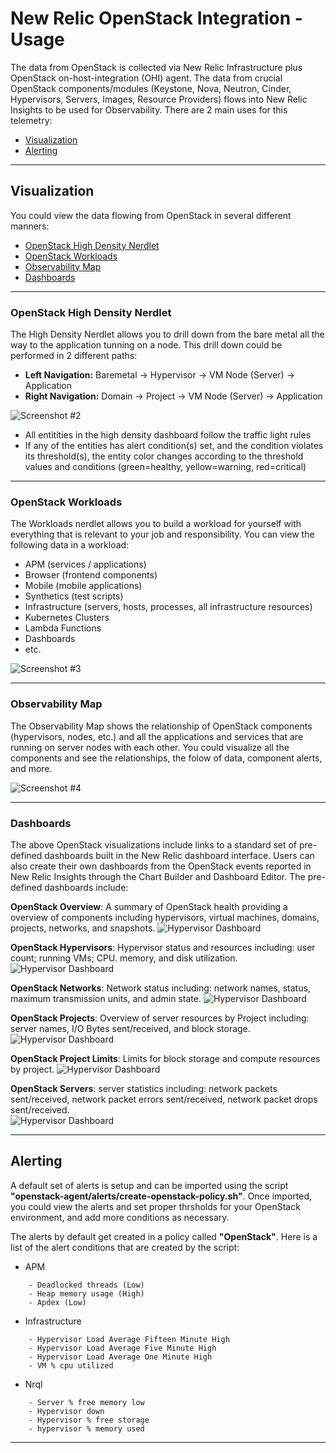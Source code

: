 # New Relic OpenStack Integration - Usage

The data from OpenStack is collected via New Relic Infrastructure plus OpenStack on-host-integration (OHI) agent. The data from crucial OpenStack components/modules (Keystone, Nova, Neutron, Cinder, Hypervisors, Servers, Images, Resource Providers) flows into New Relic Insights to be used for Observability. There are 2 main uses for this telemetry:

* [Visualization](#visualization)
* [Alerting](#alerting)


---
## Visualization
You could view the data flowing from OpenStack in several different manners:

* [OpenStack High Density Nerdlet](#openstack-high-density-nerdlet)
* [OpenStack Workloads](#openstack-workloads)
* [Observability Map](#observability-map)
* [Dashboards](#dashboards)


---
### OpenStack High Density Nerdlet
The High Density Nerdlet allows you to drill down from the bare metal all the way to the application tunning on a node. This drill down could be performed in 2 different paths:

* <strong>Left Navigation:</strong> Baremetal -> Hypervisor -> VM Node (Server) -> Application
* <strong>Right Navigation:</strong> Domain -> Project -> VM Node (Server) -> Application

![Screenshot #2](screenshots/screenshot_02_high-density-nerdlet.png)


* All entitities in the high density dashboard follow the traffic light rules
* If any of the entities has alert condition(s) set, and the condition violates its threshold(s), the entity color changes according to the threshold values and conditions (green=healthy, yellow=warning, red=critical)



---
### OpenStack Workloads
The Workloads nerdlet allows you to build a workload for yourself with everything that is relevant to your job and responsibility. You can view the following data in a workload:
* APM (services / applications)
* Browser (frontend components)
* Mobile (mobile applications)
* Synthetics (test scripts)
* Infrastructure (servers, hosts, processes, all infrastructure resources)
* Kubernetes Clusters
* Lambda Functions
* Dashboards
* etc.

![Screenshot #3](screenshots/screenshot_03_workloads.png)


---
### Observability Map
The Observability Map shows the relationship of OpenStack components (hypervisors, nodes, etc.) and all the applications and services that are running on server nodes with each other. You could visualize all the components and see the relationships, the folow of data, component alerts, and more.

![Screenshot #4](screenshots/screenshot_04_observability-map.png)

---
### Dashboards
The above OpenStack visualizations include links to a standard set of pre-defined dashboards built in the New Relic dashboard interface. Users can also create their own dashboards from the OpenStack events reported in New Relic Insights through the Chart Builder and Dashboard Editor. The pre-defined dashboards include:

**OpenStack Overview**: A summary of OpenStack health providing a overview of components including hypervisors, virtual machines, domains, projects, networks, and snapshots. 
![Hypervisor Dashboard](screenshots/screenshot_OS_Overview_DB.png)

**OpenStack Hypervisors**: Hypervisor status and resources including: user count; running VMs; CPU. memory, and disk utilization. 
![Hypervisor Dashboard](screenshots/screenshot_OS_Hypervisor_DB.png)

**OpenStack Networks**: Network status including: network names, status, maximum transmission units, and admin state. 
![Hypervisor Dashboard](screenshots/screenshot_OS_Networks_DB.png)

**OpenStack Projects**: Overview of server resources by Project including: server names, I/O Bytes sent/received, and block storage.  
![Hypervisor Dashboard](screenshots/screenshot_OS_Projects_DB.png)

**OpenStack Project Limits**: Limits for block storage and compute resources by project. 
![Hypervisor Dashboard](screenshots/screenshot_OS_Project_Limits_DB.png)

**OpenStack Servers**: server statistics including: network packets sent/received,  network packet errors sent/received, network packet drops sent/received.  
![Hypervisor Dashboard](screenshots/screenshot_OS_Servers_DB.png)

---
## Alerting
A default set of alerts is setup and can be imported using the script **"openstack-agent/alerts/create-openstack-policy.sh"**. Once imported, you could view the alerts and set proper thrsholds for your OpenStack environment, and add more conditions as necessary.

The alerts by default get created in a policy called **"OpenStack"**. Here is a list of the alert conditions that are created by the script:

*	APM

```
	- Deadlocked threads (Low)
	- Heap memory usage (High)
	- Apdex (Low)
```
*	Infrastructure

```
	- Hypervisor Load Average Fifteen Minute High
	- Hypervisor Load Average Five Minute High
	- Hypervisor Load Average One Minute High
	- VM % cpu utilized
```
*	Nrql

```
	- Server % free memory low
	- Hypervisor down
	- Hypervisor % free storage
	- hypervisor % memory used
```


---











